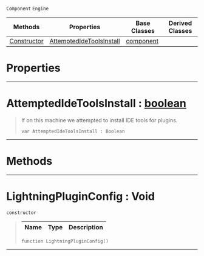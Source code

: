  `Component` `Engine`



|Methods|Properties|Base Classes|Derived Classes|
|---|---|---|---|
|[ Constructor](https://plasmaengine.github.io/PlasmaDocs/Plasma1/C++/code_reference/class_reference/lightningpluginconfig.md#lightningpluginconfig-void)|[ AttemptedIdeToolsInstall](https://plasmaengine.github.io/PlasmaDocs/Plasma1/C++/code_reference/class_reference/lightningpluginconfig.md#attemptedidetoolsinstall)|[component](https://plasmaengine.github.io/PlasmaDocs/Plasma1/C++/code_reference/class_reference/component.md)| |


 #  Properties


---  
 #  AttemptedIdeToolsInstall : [boolean](https://plasmaengine.github.io/PlasmaDocs/Plasma1/C++/code_reference/lightning_base_types/boolean.md)

> If on this machine we attempted to install IDE tools for plugins.
> ``` lang=cpp, name=Lightning
> var AttemptedIdeToolsInstall : Boolean


---  
 #  Methods


---  
 #  LightningPluginConfig : Void

 `constructor`

> 
> |Name|Type|Description|
> |---|---|---|
> ``` lang=cpp, name=Lightning
> function LightningPluginConfig()
> ``` 


---  
 

 